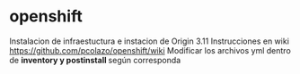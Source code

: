# openshift
Instalacion de infraestuctura e instacion de Origin 3.11
Instrucciones en wiki <https://github.com/pcolazo/openshift/wiki>
Modificar los archivos yml dentro de <b> inventory y postinstall </b> según corresponda
